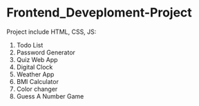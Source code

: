 # Frontend_Deveploment-Project
Project include  HTML, CSS, JS:
1. Todo List
2. Password Generator
3. Quiz Web App
4. Digital Clock
5. Weather App
6. BMI Calculator
7. Color changer
8. Guess A Number Game
